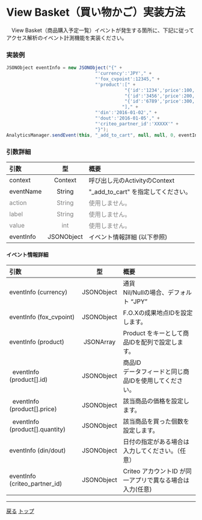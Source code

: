 # View Basket（買い物かご）実装方法

　View Basket（商品購入予定一覧）イベントが発生する箇所に、下記に従ってアクセス解析のイベント計測機能を実装ください。

### 実装例

```java
JSONObject eventInfo = new JSONObject("{" +
                                 "'currency':'JPY'," +
                                 "'fox_cvpoint':12345," +
                                 "'product':[" +
                                            "{'id':'1234','price':100,'quantity':1}," +
                                            "{'id':'3456','price':200,'quantity':2}," +
                                            "{'id':'6789','price':300,'quantity':3}" +
                                           "]," +
                                 "'din':'2016-01-02'," +
                                 "'dout':'2016-01-05'," +
                                 "'criteo_partner_id':'XXXXX'" +
                                 "}");
AnalyticsManager.sendEvent(this, "_add_to_cart", null, null, 0, eventInfo);
```

### 引数詳細

| 引数 | 型 | 概要 |
|:----------|:-----------:|:------------|
|context|Context|呼び出し元のActivityのContext|
|eventName|String|"\_add\_to\_cart" を指定してください。|
|<span style="color:grey">action|<span style="color:grey">String|<span style="color:grey">使用しません。|
|<span style="color:grey">label|<span style="color:grey">String|<span style="color:grey">使用しません。|
|<span style="color:grey">value|<span style="color:grey">int|<span style="color:grey">使用しません。|
|eventInfo|JSONObject|イベント情報詳細 (以下参照)|


#### イベント情報詳細

| 引数 | 型 | 概要 |
|:----------|:-----------:|:------------|
|eventInfo (currency)|JSONObject|通貨<br>Nil/Nullの場合、デフォルト “JPY”|
|eventInfo (fox_cvpoint)|JSONObject|F.O.Xの成果地点IDを設定します。|
|eventInfo (product)|JSONArray|Product をキーとして商品IDを配列で設定します。
|&nbsp;&nbsp;eventInfo (product[].id)|JSONObject|商品ID<br>データフィードと同じ商品IDを使用してください。|
|&nbsp;&nbsp;eventInfo (product[].price)|JSONObject|該当商品の価格を設定します。|
|&nbsp;&nbsp;eventInfo (product[].quantity)|JSONObject|該当商品を買った個数を設定します。|
|eventInfo (din/dout)|JSONObject|⽇付の指定がある場合は⼊⼒してください。（任意）|
|eventInfo (criteo_partner_id)|JSONObject|Criteo アカウントID が同⼀アプリで異なる場合は⼊⼒(任意)|


---
[戻る](/lang/ja/doc/fox_engagement/README.md)
[トップ](/lang/ja/README.md)
